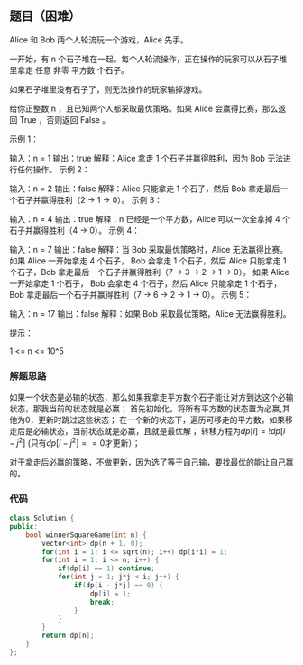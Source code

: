 ## 题目（困难）
Alice 和 Bob 两个人轮流玩一个游戏，Alice 先手。

一开始，有 n 个石子堆在一起。每个人轮流操作，正在操作的玩家可以从石子堆里拿走 任意 非零 平方数 个石子。

如果石子堆里没有石子了，则无法操作的玩家输掉游戏。

给你正整数 n ，且已知两个人都采取最优策略。如果 Alice 会赢得比赛，那么返回 True ，否则返回 False 。

 

示例 1：

输入：n = 1
输出：true
解释：Alice 拿走 1 个石子并赢得胜利，因为 Bob 无法进行任何操作。
示例 2：

输入：n = 2
输出：false
解释：Alice 只能拿走 1 个石子，然后 Bob 拿走最后一个石子并赢得胜利（2 -> 1 -> 0）。
示例 3：

输入：n = 4
输出：true
解释：n 已经是一个平方数，Alice 可以一次全拿掉 4 个石子并赢得胜利（4 -> 0）。
示例 4：

输入：n = 7
输出：false
解释：当 Bob 采取最优策略时，Alice 无法赢得比赛。
如果 Alice 一开始拿走 4 个石子， Bob 会拿走 1 个石子，然后 Alice 只能拿走 1 个石子，Bob 拿走最后一个石子并赢得胜利（7 -> 3 -> 2 -> 1 -> 0）。
如果 Alice 一开始拿走 1 个石子， Bob 会拿走 4 个石子，然后 Alice 只能拿走 1 个石子，Bob 拿走最后一个石子并赢得胜利（7 -> 6 -> 2 -> 1 -> 0）。
示例 5：

输入：n = 17
输出：false
解释：如果 Bob 采取最优策略，Alice 无法赢得胜利。
 

提示：

1 <= n <= 10^5

### 解题思路
如果一个状态是必输的状态，那么如果我拿走平方数个石子能让对方到达这个必输状态，那我当前的状态就是必赢；
首先初始化，将所有平方数的状态置为必赢,其他为0，更新时跳过这些状态；
在一个新的状态下，遍历可移走的平方数，如果移走后是必输状态，当前状态就是必赢，且就是最优解；
转移方程为$dp[i] = !dp[i - j^2]$ (只有$dp[i - j^2] == 0$才更新）；

对于拿走后必赢的策略，不做更新，因为选了等于自己输，要找最优的能让自己赢的。

### 代码

```cpp
class Solution {
public:
    bool winnerSquareGame(int n) {
        vector<int> dp(n + 1, 0);
        for(int i = 1; i <= sqrt(n); i++) dp[i*i] = 1;
        for(int i = 1; i <= n; i++) {
            if(dp[i] == 1) continue;
            for(int j = 1; j*j < i; j++) {
                if(dp[i - j*j] == 0) {
                    dp[i] = 1;
                    break;
                }
            }            
        }
        return dp[n];       
    }
};
```
